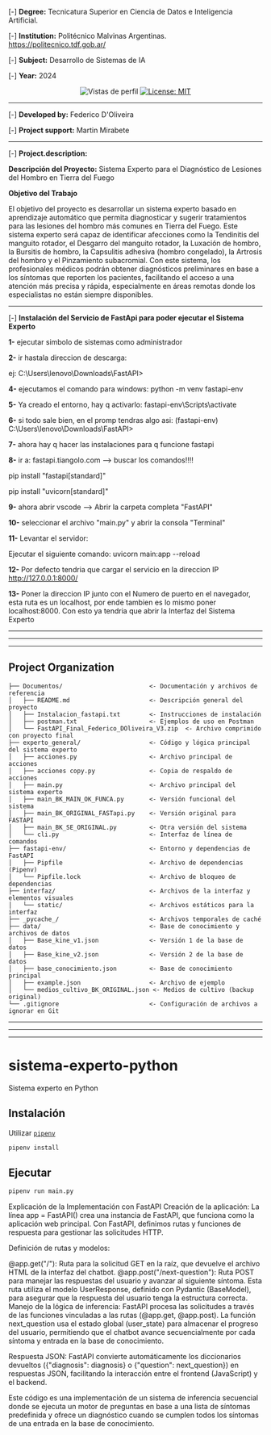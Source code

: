 [-] **Degree:** Tecnicatura Superior en Ciencia de Datos e Inteligencia Artificial.

[-] **Institution:** Politécnico Malvinas Argentinas.  https://politecnico.tdf.gob.ar/

[-] **Subject:** Desarrollo de Sistemas de IA

[-] **Year:** 2024

<p align="center">
  <img src="https://komarev.com/ghpvc/?username=edfedo" alt="Vistas de perfil" />
  <a href="https://opensource.org/licenses/MIT">
    <img src="https://img.shields.io/badge/License-MIT-yellow.svg" alt="License: MIT" />
  </a>
</p>

------------

[-] **Developed by:** Federico D'Oliveira

[-] **Project support:** Martin Mirabete


------------

[-] **Project.description:**

**Descripción del Proyecto:** Sistema Experto para el Diagnóstico de Lesiones del Hombro en Tierra 
del Fuego

**Objetivo del Trabajo**

El objetivo del proyecto es desarrollar un sistema experto basado en aprendizaje automático que 
permita diagnosticar y sugerir tratamientos para las lesiones del hombro más comunes en Tierra del 
Fuego. Este sistema experto será capaz de identificar afecciones como la Tendinitis del manguito 
rotador, el Desgarro del manguito rotador, la Luxación de hombro, la Bursitis de hombro, la 
Capsulitis adhesiva (hombro congelado), la Artrosis del hombro y el Pinzamiento subacromial. Con 
este sistema, los profesionales médicos podrán obtener diagnósticos preliminares en base a los 
síntomas que reporten los pacientes, facilitando el acceso a una atención más precisa y rápida, 
especialmente en áreas remotas donde los especialistas no están siempre disponibles.

------------

[-] **Instalación del Servicio de FastApi para poder ejecutar el Sistema Experto**

**1-** ejecutar simbolo de sistemas como administrador

**2-** ir hastala direccion de descarga:

ej: C:\Users\lenovo\Downloads\FastAPI>

**4-** ejecutamos el comando para windows: python -m venv fastapi-env

**5-** Ya creado el entorno, hay q activarlo: fastapi-env\Scripts\activate

**6-** si todo sale bien, en el promp tendras algo asi: (fastapi-env) C:\Users\lenovo\Downloads\FastAPI>

**7-** ahora hay q hacer las instalaciones para q funcione fastapi

**8-** ir a: fastapi.tiangolo.com --> buscar los comandos!!!!

pip install "fastapi[standard]"

pip install "uvicorn[standard]"

**9-** ahora abrir vscode --> Abrir la carpeta completa "FastAPI"

**10-** seleccionar el archivo "main.py" y abrir la consola "Terminal"

**11-** Levantar el servidor:

Ejecutar el siguiente comando: uvicorn main:app --reload

**12-** Por defecto tendria que cargar el servicio en la direccion IP http://127.0.0.1:8000/

**13-** Poner la direccion IP junto con el Numero de puerto en el navegador, esta ruta es un localhost,
por ende tambien es lo mismo poner localhost:8000.
Con esto ya tendria que abrir la Interfaz del Sistema Experto

-------------------------
-------------------------
------------
Project Organization
------------

    ├── Documentos/                        <- Documentación y archivos de referencia
    │   ├── README.md                      <- Descripción general del proyecto
    │   ├── Instalacion_fastapi.txt        <- Instrucciones de instalación
    │   ├── postman.txt                    <- Ejemplos de uso en Postman
    │   └── FastAPI_Final_Federico_DOliveira_V3.zip  <- Archivo comprimido con proyecto final
    ├── experto_general/                   <- Código y lógica principal del sistema experto
    │   ├── acciones.py                    <- Archivo principal de acciones
    │   ├── acciones copy.py               <- Copia de respaldo de acciones
    │   ├── main.py                        <- Archivo principal del sistema experto
    │   ├── main_BK_MAIN_OK_FUNCA.py       <- Versión funcional del sistema
    │   ├── main_BK_ORIGINAL_FASTapi.py    <- Versión original para FASTAPI
    │   ├── main_BK_SE_ORIGINAL.py         <- Otra versión del sistema
    │   └── cli.py                         <- Interfaz de línea de comandos
    ├── fastapi-env/                       <- Entorno y dependencias de FastAPI
    │   ├── Pipfile                        <- Archivo de dependencias (Pipenv)
    │   └── Pipfile.lock                   <- Archivo de bloqueo de dependencias
    ├── interfaz/                          <- Archivos de la interfaz y elementos visuales
    │   └── static/                        <- Archivos estáticos para la interfaz
    ├── _pycache_/                         <- Archivos temporales de caché
    ├── data/                              <- Base de conocimiento y archivos de datos
    │   ├── Base_kine_v1.json              <- Versión 1 de la base de datos
    │   ├── Base_kine_v2.json              <- Versión 2 de la base de datos
    │   ├── base_conocimiento.json         <- Base de conocimiento principal
    │   ├── example.json                   <- Archivo de ejemplo
    │   └── medios_cultivo_BK_ORIGINAL.json <- Medios de cultivo (backup original)
    └── .gitignore                         <- Configuración de archivos a ignorar en Git

------------

-------------------------
-------------------------

# sistema-experto-python
Sistema experto en Python

## Instalación

Utilizar [`pipenv`](https://pipenv.pypa.io)

```bash
pipenv install
```

## Ejecutar

```bash
pipenv run main.py
```
Explicación de la Implementación con FastAPI
Creación de la aplicación: La línea app = FastAPI() crea una instancia de FastAPI, que funciona como la aplicación web principal. Con FastAPI, definimos rutas y funciones de respuesta para gestionar las solicitudes HTTP.

Definición de rutas y modelos:

@app.get("/"): Ruta para la solicitud GET en la raíz, que devuelve el archivo HTML de la interfaz del chatbot.
@app.post("/next-question"): Ruta POST para manejar las respuestas del usuario y avanzar al siguiente síntoma. Esta ruta utiliza el modelo UserResponse, definido con Pydantic (BaseModel), para asegurar que la respuesta del usuario tenga la estructura correcta.
Manejo de la lógica de inferencia: FastAPI procesa las solicitudes a través de las funciones vinculadas a las rutas (@app.get, @app.post). La función next_question usa el estado global (user_state) para almacenar el progreso del usuario, permitiendo que el chatbot avance secuencialmente por cada síntoma y entrada en la base de conocimiento.

Respuesta JSON: FastAPI convierte automáticamente los diccionarios devueltos ({"diagnosis": diagnosis} o {"question": next_question}) en respuestas JSON, facilitando la interacción entre el frontend (JavaScript) y el backend.

Este código es una implementación de un sistema de inferencia secuencial donde se ejecuta un motor de preguntas en base a una lista de síntomas predefinida y ofrece un diagnóstico cuando se cumplen todos los síntomas de una entrada en la base de conocimiento.
